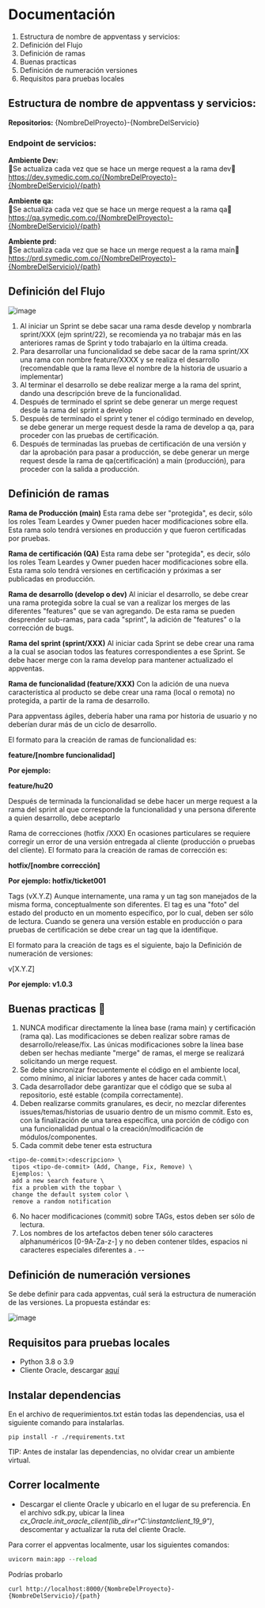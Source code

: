 # Documentación 

1.  Estructura de nombre de appventass y servicios:
2.  Definición del Flujo
3.  Definición de ramas
4.  Buenas practicas
5.  Definición de numeración versiones
6.  Requisitos para pruebas locales

## Estructura de nombre de appventass y servicios:

**Repositorios:** {NombreDelProyecto}-{NombreDelServicio}

### Endpoint de servicios:

**Ambiente Dev:** \
🔄Se actualiza cada vez que se hace un merge request a la rama dev🔄
https://dev.symedic.com.co/{NombreDelProyecto}-{NombreDelServicio}/{path}

**Ambiente qa:** \
 🔄Se actualiza cada vez que se hace un merge request a la rama qa🔄
https://qa.symedic.com.co/{NombreDelProyecto}-{NombreDelServicio}/{path}

**Ambiente prd:**\
🔄Se actualiza cada vez que se hace un merge request a la rama main🔄
https://prd.symedic.com.co/{NombreDelProyecto}-{NombreDelServicio}/{path}

## Definición del Flujo

![image](https://user-images.githubusercontent.com/80862575/205971980-af6f840b-60c7-4ffe-a1a5-65adc769e40d.png)

1.  Al iniciar un Sprint se debe sacar una rama desde
develop y nombrarla sprint/XXX (ejm sprint/22), se recomienda ya no
trabajar más en las anteriores ramas de Sprint y todo trabajarlo en la
última creada. 
2.  Para desarrollar una funcionalidad se debe sacar de la
rama sprint/XX una rama con nombre feature/XXXX y se realiza el
desarrollo (recomendable que la rama lleve el nombre de la historia de
usuario a implementar) 
3.  Al terminar el desarrollo se debe realizar
merge a la rama del sprint, dando una descripción breve de la
funcionalidad. 
4.  Después de terminado el sprint se debe generar un merge
request desde la rama del sprint a develop 
5.  Después de terminado el sprint y tener el código terminado en develop, se debe generar un merge request desde la rama de develop a qa, para proceder con las pruebas de certificación. 
6. Después de terminadas las pruebas de certificación de
una versión y dar la aprobación para pasar a producción, se debe generar
un merge request desde la rama de qa(certificación) a main (producción),
para proceder con la salida a producción.

## Definición de ramas

**Rama de Producción (main)** Esta rama debe ser "protegida", es decir, sólo
los roles Team Leardes y Owner pueden hacer modificaciones sobre ella.
Esta rama solo tendrá versiones en producción y que fueron certificadas
por pruebas.

**Rama de certificación (QA)** Esta rama debe ser "protegida", es decir,
sólo los roles Team Leardes y Owner pueden hacer modificaciones sobre
ella. Esta rama solo tendrá versiones en certificación y próximas a ser
publicadas en producción.

**Rama de desarrollo (develop o dev)** Al iniciar el desarrollo, se debe
crear una rama protegida sobre la cual se van a realizar los merges de
las diferentes "features" que se van agregando. De esta rama se pueden
desprender sub-ramas, para cada "sprint", la adición de "features" o la
corrección de bugs.

**Rama del sprint (sprint/XXX)** Al iniciar cada Sprint se debe crear una
rama a la cual se asocian todos las features correspondientes a ese
Sprint. Se debe hacer merge con la rama develop para mantener
actualizado el appventas.

**Rama de funcionalidad (feature/XXX)** Con la adición de una nueva
característica al producto se debe crear una rama (local o remota) no
protegida, a partir de la rama de desarrollo.

Para appventass ágiles, debería haber una rama por historia de usuario y
no deberían durar más de un ciclo de desarrollo.

El formato para la creación de ramas de funcionalidad es:

**feature/\[nombre funcionalidad\]**

**Por ejemplo:**

**feature/hu20**

Después de terminada la funcionalidad se debe hacer un merge request a
la rama del sprint al que corresponde la funcionalidad y una persona
diferente a quien desarrollo, debe aceptarlo

Rama de correcciones (hotfix /XXX) En ocasiones particulares se requiere
corregir un error de una versión entregada al cliente (producción o
pruebas del cliente). El formato para la creación de ramas de corrección
es:

**hotfix/\[nombre corrección\]**

**Por ejemplo: hotfix/ticket001**

Tags (vX.Y.Z) Aunque internamente, una rama y un tag son manejados de la
misma forma, conceptualmente son diferentes. El tag es una "foto" del
estado del producto en un momento específico, por lo cual, deben ser
sólo de lectura. Cuando se genera una versión estable en producción o
para pruebas de certificación se debe crear un tag que la identifique.

El formato para la creación de tags es el siguiente, bajo la Definición
de numeración de versiones:

v\[X.Y.Z\]

**Por ejemplo: v1.0.3**

## Buenas practicas 🚀
1.  NUNCA modificar directamente la línea base (rama
main) y certificación (rama qa). Las modificaciones se deben realizar
sobre ramas de desarrollo/release/fix. Las únicas modificaciones sobre
la línea base deben ser hechas mediante "merge" de ramas, el merge se
realizará solicitando un merge request. 
2.  Se debe sincronizar frecuentemente el código en el ambiente local, como mínimo, al iniciar labores y antes de hacer cada commit.\
3.  Cada desarrollador debe garantizar que el código que se suba al
repositorio, esté estable (compila correctamente).
4.  Deben realizarse commits granulares, es decir, no mezclar diferentes
issues/temas/historias de usuario dentro de un mismo commit. Esto es,
con la finalización de una tarea específica, una porción de código con
una funcionalidad puntual o la creación/modificación de
módulos/componentes.
5.  Cada commit debe tener esta estructura 
```
<tipo-de-commit>:<descripcion> \
 tipos <tipo-de-commit> (Add, Change, Fix, Remove) \
 Ejemplos: \
 add a new search feature \
 fix a problem with the topbar \
 change the default system color \
 remove a random notification
 ```
6.  No hacer modificaciones (commit) sobre TAGs, estos deben ser sólo de lectura. 
7.  Los nombres de los artefactos deben tener sólo caracteres alphanuméricos \[0-9A-Za-z-\] y no deben contener tildes, espacios ni caracteres especiales diferentes a . --


## Definición de numeración versiones

Se debe definir para cada appventas, cuál será la estructura de
numeración de las versiones. La propuesta estándar es:

![image](https://user-images.githubusercontent.com/80862575/205971832-f8e8ee8c-71ed-4db2-b21a-e1e63529ac9c.png)

## Requisitos para pruebas locales
- Python 3.8 o 3.9
- Cliente Oracle, descargar [aquí](https://drive.google.com/file/d/1musU0zbSWz6AB9YBGr7eUgt8NVrsNbEc/view?usp=sharing)

## Instalar dependencias
En el archivo de requerimientos.txt están todas las dependencias, usa el siguiente comando para instalarlas.

``` basch
pip install -r ./requirements.txt
```

TIP: Antes de instalar las dependencias, no olvidar crear un ambiente virtual.

## Correr localmente
- Descargar el cliente Oracle y ubicarlo en el lugar de su preferencia.
En el archivo sdk.py, ubicar la linea *cx_Oracle.init_oracle_client(lib_dir=r"C:\instantclient_19_9")*, descomentar y actualizar la ruta del cliente Oracle.

Para correr el appventas localmente, usar los siguientes comandos:

``` python
uvicorn main:app --reload 
```

Podrías probarlo 
```
curl http://localhost:8000/{NombreDelProyecto}-{NombreDelServicio}/{path}
```
